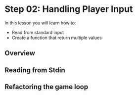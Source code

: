 # Step 02: Handling Player Input

In this lesson you will learn how to:

- Read from standard input
- Create a function that return multiple values

## Overview

## Reading from Stdin

## Refactoring the game loop